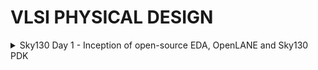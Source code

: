# VLSI PHYSICAL DESIGN
<details><summary>Sky130 Day 1 - Inception of open-source EDA, OpenLANE and Sky130 PDK</summary>



</details>
